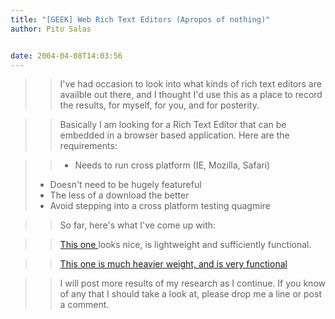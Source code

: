 ```yaml
---
title: "[GEEK] Web Rich Text Editors (Apropos of nothing)"
author: Pito Salas


date: 2004-04-08T14:03:56
---
```



>>

>> I've had occasion to look into what kinds of rich text editors are availble
out there, and I thought I'd use this as a place to record the results, for
myself, for you, and for posterity.

>>

>> Basically I am looking for a Rich Text Editor that can be embedded in a
browser based application. Here are the requirements:

>>

>> - Needs to run cross platform (IE, Mozilla, Safari)  
> - Doesn't need to be hugely featureful  
> - The less of a download the better  
> - Avoid stepping into a cross platform testing quagmire
>>

>> So far, here's what I've come up with:

>>

>> [This one ](<http://www.kevinroth.com/rte/demo.htm>)looks nice, is
lightweight and sufficiently functional.

>>

>> [This one is much heavier weight, and is very
functional](<http://kupu.oscom.org/>)

>>

>> I will post more results of my research as I continue. If you know of any
that I should take a look at, please drop me a line or post a comment.


